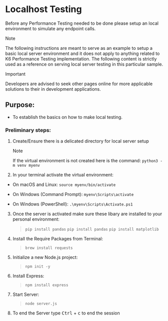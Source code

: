 # Localhost Testing
Before any Performance Testing needed to be done please setup an local environment to simulate any endpoint calls.

> [!NOTE]  
> The following instructions are meant to serve as an example to setup a basic local server environment and it does not apply to anything related to K6 Performance Testing implementation. The following content is strictly used as a reference on serving local server testing in this particular sample.

> [!IMPORTANT]  
> Developers are advised to seek other pages online for more applicable solutions to their in development applications.

## Purpose:
 - To establish the basics on how to make local testing.


### Preliminary steps:

1. Create/Ensure there is a delicated directory for local server setup
    > [!NOTE]  
    > If the virtual environment is not created here is the command: `python3 -m venv myenv`

2. In your terminal activate the virtual environment:
- On macOS and Linux: `source myenv/bin/activate` 

- On Windows (Command Prompt): `myenv\Scripts\activate` 

- On Windows (PowerShell): `.\myenv\Scripts\Activate.ps1`

3. Once the server is activated make sure these libary are installed to your personal environment:
    >`pip install pandas` 
    >`pip install pandas`
    >`pip install matplotlib`

4. Install the Require Packages from Terminal:
    >`brew install requests`

5. Initialize a new Node.js project:
    >`npm init -y`

6. Install Express:
    >`npm install express`

7. Start Server:
    >`node server.js`

8. To end the Server type <kbd>Ctrl</kbd> + <kbd>c</kbd> to end the session